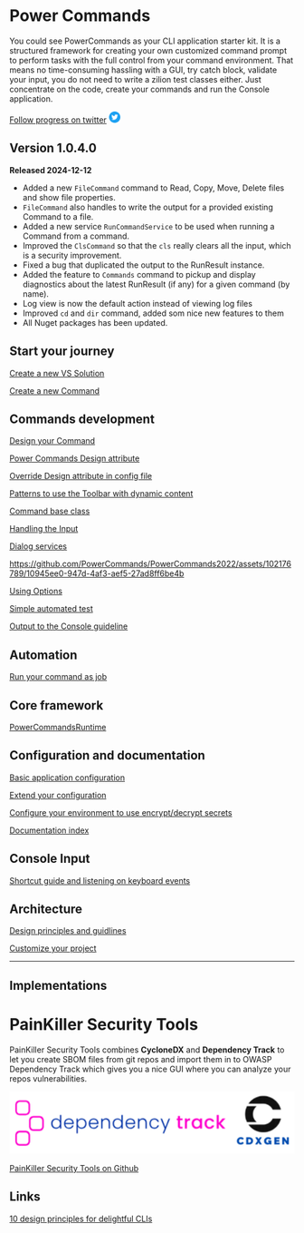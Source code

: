 # Power Commands
You could see PowerCommands as your CLI application starter kit. It is a structured framework for creating your own customized command prompt to perform tasks with the full control from your command environment. That means no time-consuming hassling with a GUI, try catch block, validate your input, you do not need to write a zilion test classes either. Just concentrate on the code, create your commands and run the Console application.

[Follow progress on twitter](https://twitter.com/PowerCommands) <img src="https://github.com/PowerCommands/PowerCommands2022/blob/main/Docs/images/Twitter.png?raw=true" alt="drawing" width="20"/>

## Version 1.0.4.0
**Released 2024-12-12**
- Added a new `FileCommand` command to Read, Copy, Move, Delete files and show file properties.
- `FileCommand` also handles to write the output for a provided existing Command to a file.
- Added a new service `RunCommandService` to be used when running a Command from a command.
- Improved the `ClsCommand` so that the `cls` really clears all the input, which is a security improvement.
- Fixed a bug that duplicated the output to the RunResult instance.
- Added the feature to `Commands` command to pickup and display diagnostics about the latest RunResult (if any) for a given command (by name).
- Log view is now the default action instead of viewing log files
- Improved `cd` and `dir` command, added som nice new features to them
- All Nuget packages has been updated. 

 ## Start your journey
[Create a new VS Solution](Docs/Create_new_%20project.md)

[Create a new Command](Docs/Create_new_command.md)

## Commands development
[Design your Command](Docs/Design_command.md)

[Power Commands Design attribute](Docs/PowerCommandDesignAttribute.md)

[Override Design attribute in config file](Docs/OverrideDesignAttribute.md)

[Patterns to use the Toolbar with dynamic content](Docs/PowerCommandToolbarAttribute.md)

[Command base class](Docs/CommandBase.md)

[Handling the Input](Docs/Input.md)

[Dialog services](Docs/DialogService.md)

https://github.com/PowerCommands/PowerCommands2022/assets/102176789/10945ee0-947d-4af3-aef5-27ad8ff6be4b

[Using Options](Docs/Options.md)

[Simple automated test](Docs/Test.md)

[Output to the Console guideline](Docs/ConsoleOutput.md)

## Automation
[Run your command as job](Docs/Job.md)

## Core framework
[PowerCommandsRuntime](Docs/PowerCommandsRuntime.md)

## Configuration and documentation
[Basic application configuration](Docs/Configuration.md)

[Extend your configuration](Docs/ExtendYourConfiguration.md)

[Configure your environment to use encrypt/decrypt secrets](Docs/Secrets.md)

[Documentation index](Docs/DocumentationIndexDB.md)

## Console Input
[Shortcut guide and listening on keyboard events](Docs/ReadLine.md)

## Architecture
[Design principles and guidlines](Docs/PowerCommands%20Design%20Principles%20And%20Guidlines.md)

[Customize your project](Docs/Customize.md)

---

## Implementations

# PainKiller Security Tools

PainKiller Security Tools combines **CycloneDX** and **Dependency Track** to let you create SBOM files from git repos and import them in to OWASP Dependency Track which gives you a nice GUI where you can analyze your repos vulnerabilities. 

<img src="Docs/images/dt_cdxgen_logos.png" alt="cdxgen" width="512"> 

[PainKiller Security Tools on Github](https://github.com/PowerCommands/SecTools)

## Links
[10 design principles for delightful CLIs](https://blog.developer.atlassian.com/10-design-principles-for-delightful-clis/)
